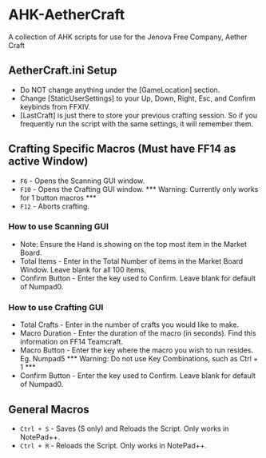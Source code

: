 # AHK-AetherCraft
A collection of AHK scripts for use for the Jenova Free Company, Aether Craft

## AetherCraft.ini Setup
- Do NOT change anything under the [GameLocation] section.
- Change [StaticUserSettings] to your Up, Down, Right, Esc, and Confirm keybinds from FFXIV.
- [LastCraft] is just there to store your previous crafting session.  So if you frequently run the script with the same settings, it will remember them.

## Crafting Specific Macros (Must have FF14 as active Window)
- `F6`  - Opens the Scanning GUI window.
- `F10` - Opens the Crafting GUI window.  *** Warning: Currently only works for 1 button macros ***
- `F12` - Aborts crafting.

### How to use Scanning GUI
- Note: Ensure the Hand is showing on the top most item in the Market Board.
- Total Items - Enter in the Total Number of items in the Market Board Window.  Leave blank for all 100 items.
- Confirm Button - Enter the key used to Confirm.  Leave blank for default of Numpad0.

### How to use Crafting GUI
- Total Crafts - Enter in the number of crafts you would like to make.
- Macro Duration - Enter the duration of the macro (in seconds).  Find this information on FF14 Teamcraft.
- Macro Button - Enter the key where the macro you wish to run resides.  Eg. Numpad5  *** Warning: Do not use Key Combinations, such as Ctrl + 1 ***
- Confirm Button - Enter the key used to Confirm.  Leave blank for default of Numpad0.

## General Macros
- `Ctrl + S` - Saves (S only) and Reloads the Script.  Only works in NotePad++.
- `Ctrl + R` - Reloads the Script.  Only works in NotePad++.